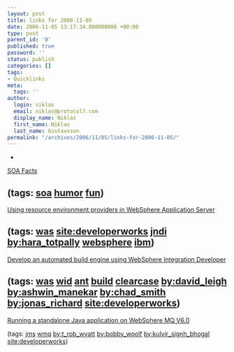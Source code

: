 ```yaml
---
layout: post
title: links for 2006-11-05
date: 2006-11-05 13:17:34.000000000 +00:00
type: post
parent_id: '0'
published: true
password: ''
status: publish
categories: []
tags:
- Quicklinks
meta:
  tags: ''
author:
  login: niklas
  email: niklas@protocol7.com
  display_name: Niklas
  first_name: Niklas
  last_name: Gustavsson
permalink: "/archives/2006/11/05/links-for-2006-11-05/"
---
```

- 
[SOA Facts](http://soafacts.com/)

(tags: [soa](http://del.icio.us/protocol7/soa) [humor](http://del.icio.us/protocol7/humor) [fun](http://del.icio.us/protocol7/fun))
- 
[Using resource environment providers in WebSphere Application Server](http://www-128.ibm.com/developerworks/websphere/library/techarticles/0611_totapally/0611_totapally.html)

(tags: [was](http://del.icio.us/protocol7/was) [site:developerworks](http://del.icio.us/protocol7/site:developerworks) [jndi](http://del.icio.us/protocol7/jndi) [by:hara\_totpally](http://del.icio.us/protocol7/by:hara_totpally) [websphere](http://del.icio.us/protocol7/websphere) [ibm](http://del.icio.us/protocol7/ibm))
- 
[Develop an automated build engine using WebSphere Integration Developer](http://www-128.ibm.com/developerworks/websphere/library/techarticles/0611_leigh/0611_leigh.html)

(tags: [was](http://del.icio.us/protocol7/was) [wid](http://del.icio.us/protocol7/wid) [ant](http://del.icio.us/protocol7/ant) [build](http://del.icio.us/protocol7/build) [clearcase](http://del.icio.us/protocol7/clearcase) [by:david\_leigh](http://del.icio.us/protocol7/by:david_leigh) [by:ashwin\_manekar](http://del.icio.us/protocol7/by:ashwin_manekar) [by:chad\_smith](http://del.icio.us/protocol7/by:chad_smith) [by:jonas\_richard](http://del.icio.us/protocol7/by:jonas_richard) [site:developerworks](http://del.icio.us/protocol7/site:developerworks))
- 
[Running a standalone Java application on WebSphere MQ V6.0](http://www-128.ibm.com/developerworks/websphere/techjournal/0610_woolf/0610_woolf.html)

(tags: [jms](http://del.icio.us/protocol7/jms) [wmq](http://del.icio.us/protocol7/wmq) [by:t\_rob\_wyatt](http://del.icio.us/protocol7/by:t_rob_wyatt) [by:bobby\_woolf](http://del.icio.us/protocol7/by:bobby_woolf) [by:kulvir\_signh\_bhogal](http://del.icio.us/protocol7/by:kulvir_signh_bhogal) [site:developerworks](http://del.icio.us/protocol7/site:developerworks))
